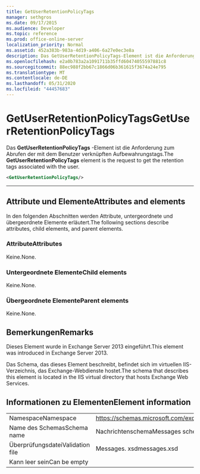 ```yaml
---
title: GetUserRetentionPolicyTags
manager: sethgros
ms.date: 09/17/2015
ms.audience: Developer
ms.topic: reference
ms.prod: office-online-server
localization_priority: Normal
ms.assetid: 452a383b-983a-4d19-a406-6a27e0ec3e8a
description: Das GetUserRetentionPolicyTags-Element ist die Anforderung zum Abrufen der mit dem Benutzer verknüpften Aufbewahrungstags.
ms.openlocfilehash: e2a0b783a2a1091711b35ffd60474055597881c8
ms.sourcegitcommit: 88ec988f2bb67c1866d06b361615f3674a24e795
ms.translationtype: MT
ms.contentlocale: de-DE
ms.lasthandoff: 05/31/2020
ms.locfileid: "44457683"
---
```

# <a name="getuserretentionpolicytags"></a><span data-ttu-id="f9b59-103">GetUserRetentionPolicyTags</span><span class="sxs-lookup"><span data-stu-id="f9b59-103">GetUserRetentionPolicyTags</span></span>

<span data-ttu-id="f9b59-104">Das **GetUserRetentionPolicyTags** -Element ist die Anforderung zum Abrufen der mit dem Benutzer verknüpften Aufbewahrungstags.</span><span class="sxs-lookup"><span data-stu-id="f9b59-104">The **GetUserRetentionPolicyTags** element is the request to get the retention tags associated with the user.</span></span> 
  
```XML
<GetUserRetentionPolicyTags/>

```

 ****
## <a name="attributes-and-elements"></a><span data-ttu-id="f9b59-105">Attribute und Elemente</span><span class="sxs-lookup"><span data-stu-id="f9b59-105">Attributes and elements</span></span>

<span data-ttu-id="f9b59-106">In den folgenden Abschnitten werden Attribute, untergeordnete und übergeordnete Elemente erläutert.</span><span class="sxs-lookup"><span data-stu-id="f9b59-106">The following sections describe attributes, child elements, and parent elements.</span></span>
  
### <a name="attributes"></a><span data-ttu-id="f9b59-107">Attribute</span><span class="sxs-lookup"><span data-stu-id="f9b59-107">Attributes</span></span>

<span data-ttu-id="f9b59-108">Keine.</span><span class="sxs-lookup"><span data-stu-id="f9b59-108">None.</span></span>
  
### <a name="child-elements"></a><span data-ttu-id="f9b59-109">Untergeordnete Elemente</span><span class="sxs-lookup"><span data-stu-id="f9b59-109">Child elements</span></span>

<span data-ttu-id="f9b59-110">Keine.</span><span class="sxs-lookup"><span data-stu-id="f9b59-110">None.</span></span>
  
### <a name="parent-elements"></a><span data-ttu-id="f9b59-111">Übergeordnete Elemente</span><span class="sxs-lookup"><span data-stu-id="f9b59-111">Parent elements</span></span>

<span data-ttu-id="f9b59-112">Keine.</span><span class="sxs-lookup"><span data-stu-id="f9b59-112">None.</span></span>
  
## <a name="remarks"></a><span data-ttu-id="f9b59-113">Bemerkungen</span><span class="sxs-lookup"><span data-stu-id="f9b59-113">Remarks</span></span>

<span data-ttu-id="f9b59-114">Dieses Element wurde in Exchange Server 2013 eingeführt.</span><span class="sxs-lookup"><span data-stu-id="f9b59-114">This element was introduced in Exchange Server 2013.</span></span>
  
<span data-ttu-id="f9b59-115">Das Schema, das dieses Element beschreibt, befindet sich im virtuellen IIS-Verzeichnis, das Exchange-Webdienste hostet.</span><span class="sxs-lookup"><span data-stu-id="f9b59-115">The schema that describes this element is located in the IIS virtual directory that hosts Exchange Web Services.</span></span>
  
## <a name="element-information"></a><span data-ttu-id="f9b59-116">Informationen zu Elementen</span><span class="sxs-lookup"><span data-stu-id="f9b59-116">Element information</span></span>

|||
|:-----|:-----|
|<span data-ttu-id="f9b59-117">Namespace</span><span class="sxs-lookup"><span data-stu-id="f9b59-117">Namespace</span></span>  <br/> |https://schemas.microsoft.com/exchange/services/2006/messages  <br/> |
|<span data-ttu-id="f9b59-118">Name des Schemas</span><span class="sxs-lookup"><span data-stu-id="f9b59-118">Schema name</span></span>  <br/> |<span data-ttu-id="f9b59-119">Nachrichtenschema</span><span class="sxs-lookup"><span data-stu-id="f9b59-119">Messages schema</span></span>  <br/> |
|<span data-ttu-id="f9b59-120">Überprüfungsdatei</span><span class="sxs-lookup"><span data-stu-id="f9b59-120">Validation file</span></span>  <br/> |<span data-ttu-id="f9b59-121">Messages. xsd</span><span class="sxs-lookup"><span data-stu-id="f9b59-121">messages.xsd</span></span>  <br/> |
|<span data-ttu-id="f9b59-122">Kann leer sein</span><span class="sxs-lookup"><span data-stu-id="f9b59-122">Can be empty</span></span>  <br/> ||
   

